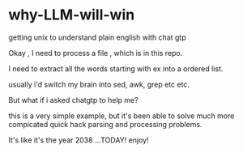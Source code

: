 # why-LLM-will-win
getting unix to understand plain english with chat gtp


Okay , I need to process a file , which is in this repo.

I need to extract all the words starting with ex into a ordered list.

usually i'd switch my brain into sed, awk, grep etc etc.

But what if i asked chatgtp to help me?

this is a very simple example, but it's been able to solve much more compicated quick hack parsing and processing problems.

It's like it's the year 2038 ...TODAY! enjoy!
